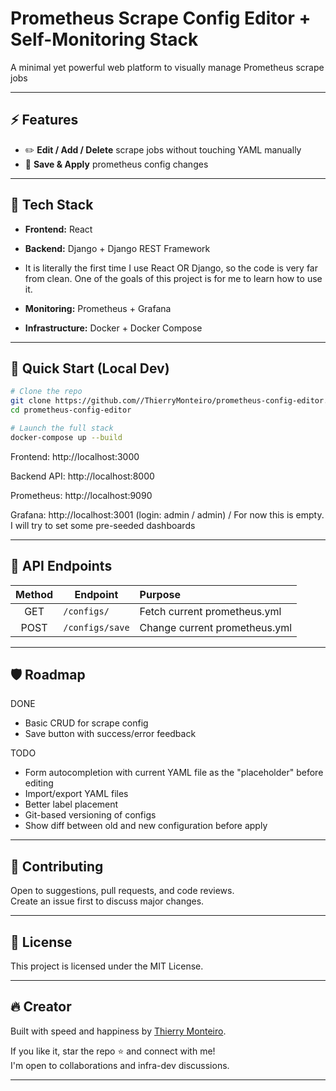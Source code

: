 
# Prometheus Scrape Config Editor + Self-Monitoring Stack

A minimal yet powerful web platform to visually manage Prometheus scrape jobs 

---
## ⚡ Features

- ✏️ **Edit / Add / Delete** scrape jobs without touching YAML manually
- 💾 **Save & Apply** prometheus config changes

---

## 🎯 Tech Stack

- **Frontend:** React 
- **Backend:** Django + Django REST Framework

- It is literally the first time I use React OR Django, so the code is very far from clean. One of the goals of this project is for me to learn how to use it.

- **Monitoring:** Prometheus + Grafana
- **Infrastructure:** Docker + Docker Compose

---

## 🚀 Quick Start (Local Dev)

```bash
# Clone the repo
git clone https://github.com//ThierryMonteiro/prometheus-config-editor.git
cd prometheus-config-editor

# Launch the full stack
docker-compose up --build
```

Frontend: http://localhost:3000

Backend API: http://localhost:8000

Prometheus: http://localhost:9090

Grafana: http://localhost:3001 (login: admin / admin) / For now this is empty. I will try to set some pre-seeded dashboards  

---

## 📜 API Endpoints

| Method | Endpoint             | Purpose                          |
|:------:|----------------------|:---------------------------------|
| GET    | `/configs/` | Fetch current prometheus.yml    |
| POST   | `/configs/save` | Change current prometheus.yml     |

---

## 🛡️ Roadmap

DONE

- Basic CRUD for scrape config
- Save button with success/error feedback

TODO
- Form autocompletion with current YAML file as the "placeholder" before editing
- Import/export YAML files
- Better label placement
- Git-based versioning of configs
- Show diff between old and new configuration before apply

---

## 🤝 Contributing

Open to suggestions, pull requests, and code reviews.  
Create an issue first to discuss major changes.

---

## 📄 License

This project is licensed under the MIT License.

---

## 🔥 Creator

Built with speed and happiness by [Thierry Monteiro](https://www.linkedin.com/in/thierry-weissheimer-monteiro/).

If you like it, star the repo ⭐ and connect with me!  
I'm open to collaborations and infra-dev discussions.

---
